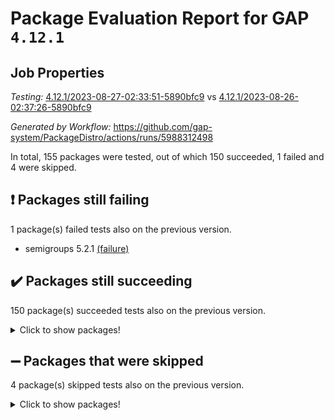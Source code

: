 # Package Evaluation Report for GAP `4.12.1`

## Job Properties

*Testing:* [4.12.1/2023-08-27-02:33:51-5890bfc9](https://github.com/gap-system/PackageDistro/blob/data/reports/4.12.1/2023-08-27-02:33:51-5890bfc9) vs [4.12.1/2023-08-26-02:37:26-5890bfc9](https://github.com/gap-system/PackageDistro/blob/data/reports/4.12.1/2023-08-26-02:37:26-5890bfc9)

*Generated by Workflow:* https://github.com/gap-system/PackageDistro/actions/runs/5988312498

In total, 155 packages were tested, out of which 150 succeeded, 1 failed and 4 were skipped.

## :exclamation: Packages still failing

1 package(s) failed tests also on the previous version.
- semigroups 5.2.1 [(failure)](https://github.com/gap-system/PackageDistro/actions/runs/5988312498/job/16243512349)

## :heavy_check_mark: Packages still succeeding

150 package(s) succeeded tests also on the previous version.
<details><summary>Click to show packages!</summary>

- 4ti2interface 2023.02-04 [(success)](https://github.com/gap-system/PackageDistro/actions/runs/5988312498/job/16243504693)
- ace 5.6.2 [(success)](https://github.com/gap-system/PackageDistro/actions/runs/5988312498/job/16243504764)
- aclib 1.3.2 [(success)](https://github.com/gap-system/PackageDistro/actions/runs/5988312498/job/16243504819)
- agt 0.3.1 [(success)](https://github.com/gap-system/PackageDistro/actions/runs/5988312498/job/16243504869)
- alnuth 3.2.1 [(success)](https://github.com/gap-system/PackageDistro/actions/runs/5988312498/job/16243504928)
- anupq 3.3.0 [(success)](https://github.com/gap-system/PackageDistro/actions/runs/5988312498/job/16243505001)
- atlasrep 2.1.6 [(success)](https://github.com/gap-system/PackageDistro/actions/runs/5988312498/job/16243505068)
- autodoc 2023.06.19 [(success)](https://github.com/gap-system/PackageDistro/actions/runs/5988312498/job/16243505136)
- automata 1.15 [(success)](https://github.com/gap-system/PackageDistro/actions/runs/5988312498/job/16243505194)
- automgrp 1.3.2 [(success)](https://github.com/gap-system/PackageDistro/actions/runs/5988312498/job/16243505252)
- autpgrp 1.11 [(success)](https://github.com/gap-system/PackageDistro/actions/runs/5988312498/job/16243505306)
- cap 2023.08-15 [(success)](https://github.com/gap-system/PackageDistro/actions/runs/5988312498/job/16243505368)
- caratinterface 2.3.5 [(success)](https://github.com/gap-system/PackageDistro/actions/runs/5988312498/job/16243505438)
- cddinterface 2022.11.01 [(success)](https://github.com/gap-system/PackageDistro/actions/runs/5988312498/job/16243505508)
- circle 1.6.6 [(success)](https://github.com/gap-system/PackageDistro/actions/runs/5988312498/job/16243505568)
- classicpres 1.22 [(success)](https://github.com/gap-system/PackageDistro/actions/runs/5988312498/job/16243505683)
- cohomolo 1.6.11 [(success)](https://github.com/gap-system/PackageDistro/actions/runs/5988312498/job/16243505758)
- congruence 1.2.5 [(success)](https://github.com/gap-system/PackageDistro/actions/runs/5988312498/job/16243505835)
- corelg 1.56 [(success)](https://github.com/gap-system/PackageDistro/actions/runs/5988312498/job/16243505907)
- crime 1.6 [(success)](https://github.com/gap-system/PackageDistro/actions/runs/5988312498/job/16243505980)
- crisp 1.4.6 [(success)](https://github.com/gap-system/PackageDistro/actions/runs/5988312498/job/16243506067)
- crypting 0.10.4 [(success)](https://github.com/gap-system/PackageDistro/actions/runs/5988312498/job/16243506136)
- cryst 4.1.26 [(success)](https://github.com/gap-system/PackageDistro/actions/runs/5988312498/job/16243506211)
- crystcat 1.1.10 [(success)](https://github.com/gap-system/PackageDistro/actions/runs/5988312498/job/16243506292)
- ctbllib 1.3.6 [(success)](https://github.com/gap-system/PackageDistro/actions/runs/5988312498/job/16243506369)
- cubefree 1.19 [(success)](https://github.com/gap-system/PackageDistro/actions/runs/5988312498/job/16243506436)
- curlinterface 2.3.2 [(success)](https://github.com/gap-system/PackageDistro/actions/runs/5988312498/job/16243506500)
- cvec 2.8.1 [(success)](https://github.com/gap-system/PackageDistro/actions/runs/5988312498/job/16243506584)
- datastructures 0.3.0 [(success)](https://github.com/gap-system/PackageDistro/actions/runs/5988312498/job/16243506663)
- deepthought 1.0.6 [(success)](https://github.com/gap-system/PackageDistro/actions/runs/5988312498/job/16243506740)
- design 1.8 [(success)](https://github.com/gap-system/PackageDistro/actions/runs/5988312498/job/16243506808)
- difsets 2.3.1 [(success)](https://github.com/gap-system/PackageDistro/actions/runs/5988312498/job/16243506877)
- digraphs 1.6.2 [(success)](https://github.com/gap-system/PackageDistro/actions/runs/5988312498/job/16243506953)
- edim 1.3.7 [(success)](https://github.com/gap-system/PackageDistro/actions/runs/5988312498/job/16243507031)
- example 4.3.4 [(success)](https://github.com/gap-system/PackageDistro/actions/runs/5988312498/job/16243507110)
- examplesforhomalg 2023.08-01 [(success)](https://github.com/gap-system/PackageDistro/actions/runs/5988312498/job/16243507188)
- factint 1.6.3 [(success)](https://github.com/gap-system/PackageDistro/actions/runs/5988312498/job/16243507269)
- ferret 1.0.9 [(success)](https://github.com/gap-system/PackageDistro/actions/runs/5988312498/job/16243507362)
- fga 1.5.0 [(success)](https://github.com/gap-system/PackageDistro/actions/runs/5988312498/job/16243507449)
- fining 1.5.6 [(success)](https://github.com/gap-system/PackageDistro/actions/runs/5988312498/job/16243507549)
- float 1.0.3 [(success)](https://github.com/gap-system/PackageDistro/actions/runs/5988312498/job/16243507631)
- format 1.4.3 [(success)](https://github.com/gap-system/PackageDistro/actions/runs/5988312498/job/16243507733)
- forms 1.2.9 [(success)](https://github.com/gap-system/PackageDistro/actions/runs/5988312498/job/16243507810)
- fplsa 1.2.6 [(success)](https://github.com/gap-system/PackageDistro/actions/runs/5988312498/job/16243507890)
- fr 2.4.12 [(success)](https://github.com/gap-system/PackageDistro/actions/runs/5988312498/job/16243507987)
- francy 2.0.3 [(success)](https://github.com/gap-system/PackageDistro/actions/runs/5988312498/job/16243508075)
- fwtree 1.3 [(success)](https://github.com/gap-system/PackageDistro/actions/runs/5988312498/job/16243508173)
- gapdoc 1.6.6 [(success)](https://github.com/gap-system/PackageDistro/actions/runs/5988312498/job/16243508258)
- gauss 2023.02-04 [(success)](https://github.com/gap-system/PackageDistro/actions/runs/5988312498/job/16243508360)
- gaussforhomalg 2023.08-01 [(success)](https://github.com/gap-system/PackageDistro/actions/runs/5988312498/job/16243508451)
- gbnp 1.0.5 [(success)](https://github.com/gap-system/PackageDistro/actions/runs/5988312498/job/16243508540)
- generalizedmorphismsforcap 2023.08-01 [(success)](https://github.com/gap-system/PackageDistro/actions/runs/5988312498/job/16243508632)
- genss 1.6.8 [(success)](https://github.com/gap-system/PackageDistro/actions/runs/5988312498/job/16243508725)
- gradedmodules 2023.08-01 [(success)](https://github.com/gap-system/PackageDistro/actions/runs/5988312498/job/16243508826)
- gradedringforhomalg 2023.08-01 [(success)](https://github.com/gap-system/PackageDistro/actions/runs/5988312498/job/16243508900)
- grape 4.9.0 [(success)](https://github.com/gap-system/PackageDistro/actions/runs/5988312498/job/16243508991)
- groupoids 1.73 [(success)](https://github.com/gap-system/PackageDistro/actions/runs/5988312498/job/16243509073)
- grpconst 2.6.4 [(success)](https://github.com/gap-system/PackageDistro/actions/runs/5988312498/job/16243509140)
- guarana 0.96.3 [(success)](https://github.com/gap-system/PackageDistro/actions/runs/5988312498/job/16243509215)
- guava 3.18 [(success)](https://github.com/gap-system/PackageDistro/actions/runs/5988312498/job/16243509283)
- hap 1.58 [(success)](https://github.com/gap-system/PackageDistro/actions/runs/5988312498/job/16243509357)
- hapcryst 0.1.15 [(success)](https://github.com/gap-system/PackageDistro/actions/runs/5988312498/job/16243509433)
- hecke 1.5.3 [(success)](https://github.com/gap-system/PackageDistro/actions/runs/5988312498/job/16243509508)
- help 3.5 [(success)](https://github.com/gap-system/PackageDistro/actions/runs/5988312498/job/16243509579)
- homalg 2023.08-01 [(success)](https://github.com/gap-system/PackageDistro/actions/runs/5988312498/job/16243509633)
- homalgtocas 2023.08-01 [(success)](https://github.com/gap-system/PackageDistro/actions/runs/5988312498/job/16243509702)
- idrel 2.45 [(success)](https://github.com/gap-system/PackageDistro/actions/runs/5988312498/job/16243509767)
- images 1.3.1 [(success)](https://github.com/gap-system/PackageDistro/actions/runs/5988312498/job/16243509834)
- intpic 0.3.0 [(success)](https://github.com/gap-system/PackageDistro/actions/runs/5988312498/job/16243509915)
- io 4.8.1 [(success)](https://github.com/gap-system/PackageDistro/actions/runs/5988312498/job/16243509964)
- io_forhomalg 2023.02-04 [(success)](https://github.com/gap-system/PackageDistro/actions/runs/5988312498/job/16243510032)
- irredsol 1.4.4 [(success)](https://github.com/gap-system/PackageDistro/actions/runs/5988312498/job/16243510092)
- json 2.1.1 [(success)](https://github.com/gap-system/PackageDistro/actions/runs/5988312498/job/16243510157)
- jupyterkernel 1.5.0 [(success)](https://github.com/gap-system/PackageDistro/actions/runs/5988312498/job/16243510202)
- jupyterviz 1.5.6 [(success)](https://github.com/gap-system/PackageDistro/actions/runs/5988312498/job/16243510262)
- kan 1.35 [(success)](https://github.com/gap-system/PackageDistro/actions/runs/5988312498/job/16243510318)
- kbmag 1.5.11 [(success)](https://github.com/gap-system/PackageDistro/actions/runs/5988312498/job/16243510371)
- laguna 3.9.6 [(success)](https://github.com/gap-system/PackageDistro/actions/runs/5988312498/job/16243510422)
- liealgdb 2.2.1 [(success)](https://github.com/gap-system/PackageDistro/actions/runs/5988312498/job/16243510458)
- liepring 2.8 [(success)](https://github.com/gap-system/PackageDistro/actions/runs/5988312498/job/16243510501)
- liering 2.4.2 [(success)](https://github.com/gap-system/PackageDistro/actions/runs/5988312498/job/16243510534)
- linearalgebraforcap 2023.08-06 [(success)](https://github.com/gap-system/PackageDistro/actions/runs/5988312498/job/16243510571)
- localizeringforhomalg 2023.08-01 [(success)](https://github.com/gap-system/PackageDistro/actions/runs/5988312498/job/16243510620)
- loops 3.4.3 [(success)](https://github.com/gap-system/PackageDistro/actions/runs/5988312498/job/16243510661)
- lpres 1.0.3 [(success)](https://github.com/gap-system/PackageDistro/actions/runs/5988312498/job/16243510699)
- majoranaalgebras 1.5.1 [(success)](https://github.com/gap-system/PackageDistro/actions/runs/5988312498/job/16243510729)
- mapclass 1.4.6 [(success)](https://github.com/gap-system/PackageDistro/actions/runs/5988312498/job/16243510777)
- matgrp 0.70 [(success)](https://github.com/gap-system/PackageDistro/actions/runs/5988312498/job/16243510828)
- matricesforhomalg 2023.08-01 [(success)](https://github.com/gap-system/PackageDistro/actions/runs/5988312498/job/16243510861)
- modisom 2.5.4 [(success)](https://github.com/gap-system/PackageDistro/actions/runs/5988312498/job/16243510902)
- modulepresentationsforcap 2023.08-02 [(success)](https://github.com/gap-system/PackageDistro/actions/runs/5988312498/job/16243510929)
- modules 2023.08-01 [(success)](https://github.com/gap-system/PackageDistro/actions/runs/5988312498/job/16243510967)
- monoidalcategories 2023.08-10 [(success)](https://github.com/gap-system/PackageDistro/actions/runs/5988312498/job/16243511011)
- nconvex 2022.09-01 [(success)](https://github.com/gap-system/PackageDistro/actions/runs/5988312498/job/16243511054)
- nilmat 1.4.2 [(success)](https://github.com/gap-system/PackageDistro/actions/runs/5988312498/job/16243511097)
- nock 1.5 [(success)](https://github.com/gap-system/PackageDistro/actions/runs/5988312498/job/16243511139)
- normalizinterface 1.3.6 [(success)](https://github.com/gap-system/PackageDistro/actions/runs/5988312498/job/16243511182)
- nq 2.5.10 [(success)](https://github.com/gap-system/PackageDistro/actions/runs/5988312498/job/16243511222)
- numericalsgps 1.3.1 [(success)](https://github.com/gap-system/PackageDistro/actions/runs/5988312498/job/16243511268)
- openmath 11.5.3 [(success)](https://github.com/gap-system/PackageDistro/actions/runs/5988312498/job/16243511309)
- orb 4.9.0 [(success)](https://github.com/gap-system/PackageDistro/actions/runs/5988312498/job/16243511348)
- packagemanager 1.4.1 [(success)](https://github.com/gap-system/PackageDistro/actions/runs/5988312498/job/16243511389)
- patternclass 2.4.3 [(success)](https://github.com/gap-system/PackageDistro/actions/runs/5988312498/job/16243511431)
- permut 2.0.4 [(success)](https://github.com/gap-system/PackageDistro/actions/runs/5988312498/job/16243511478)
- polenta 1.3.10 [(success)](https://github.com/gap-system/PackageDistro/actions/runs/5988312498/job/16243511524)
- polymaking 0.8.6 [(success)](https://github.com/gap-system/PackageDistro/actions/runs/5988312498/job/16243511582)
- primgrp 3.4.4 [(success)](https://github.com/gap-system/PackageDistro/actions/runs/5988312498/job/16243511627)
- profiling 2.5.4 [(success)](https://github.com/gap-system/PackageDistro/actions/runs/5988312498/job/16243511681)
- qpa 1.34 [(success)](https://github.com/gap-system/PackageDistro/actions/runs/5988312498/job/16243511725)
- quagroup 1.8.3 [(success)](https://github.com/gap-system/PackageDistro/actions/runs/5988312498/job/16243511775)
- radiroot 2.9 [(success)](https://github.com/gap-system/PackageDistro/actions/runs/5988312498/job/16243511821)
- rcwa 4.7.1 [(success)](https://github.com/gap-system/PackageDistro/actions/runs/5988312498/job/16243511877)
- rds 1.8 [(success)](https://github.com/gap-system/PackageDistro/actions/runs/5988312498/job/16243511922)
- recog 1.4.2 [(success)](https://github.com/gap-system/PackageDistro/actions/runs/5988312498/job/16243511979)
- repndecomp 1.3.0 [(success)](https://github.com/gap-system/PackageDistro/actions/runs/5988312498/job/16243512031)
- repsn 3.1.1 [(success)](https://github.com/gap-system/PackageDistro/actions/runs/5988312498/job/16243512082)
- resclasses 4.7.3 [(success)](https://github.com/gap-system/PackageDistro/actions/runs/5988312498/job/16243512134)
- ringsforhomalg 2023.08-01 [(success)](https://github.com/gap-system/PackageDistro/actions/runs/5988312498/job/16243512189)
- sco 2023.08-01 [(success)](https://github.com/gap-system/PackageDistro/actions/runs/5988312498/job/16243512227)
- scscp 2.4.1 [(success)](https://github.com/gap-system/PackageDistro/actions/runs/5988312498/job/16243512275)
- sglppow 2.3 [(success)](https://github.com/gap-system/PackageDistro/actions/runs/5988312498/job/16243512410)
- sgpviz 0.999.5 [(success)](https://github.com/gap-system/PackageDistro/actions/runs/5988312498/job/16243512461)
- simpcomp 2.1.14 [(success)](https://github.com/gap-system/PackageDistro/actions/runs/5988312498/job/16243512517)
- singular 2023.02.09 [(success)](https://github.com/gap-system/PackageDistro/actions/runs/5988312498/job/16243512583)
- sl2reps 1.1 [(success)](https://github.com/gap-system/PackageDistro/actions/runs/5988312498/job/16243512629)
- sla 1.5.3 [(success)](https://github.com/gap-system/PackageDistro/actions/runs/5988312498/job/16243512680)
- smallgrp 1.5.3 [(success)](https://github.com/gap-system/PackageDistro/actions/runs/5988312498/job/16243512728)
- smallsemi 0.6.13 [(success)](https://github.com/gap-system/PackageDistro/actions/runs/5988312498/job/16243512784)
- sonata 2.9.6 [(success)](https://github.com/gap-system/PackageDistro/actions/runs/5988312498/job/16243512833)
- sophus 1.27 [(success)](https://github.com/gap-system/PackageDistro/actions/runs/5988312498/job/16243512885)
- spinsym 1.5.2 [(success)](https://github.com/gap-system/PackageDistro/actions/runs/5988312498/job/16243512938)
- standardff 0.9.4 [(success)](https://github.com/gap-system/PackageDistro/actions/runs/5988312498/job/16243513003)
- symbcompcc 1.3.2 [(success)](https://github.com/gap-system/PackageDistro/actions/runs/5988312498/job/16243513051)
- thelma 1.3 [(success)](https://github.com/gap-system/PackageDistro/actions/runs/5988312498/job/16243513104)
- tomlib 1.2.9 [(success)](https://github.com/gap-system/PackageDistro/actions/runs/5988312498/job/16243513160)
- toolsforhomalg 2023.07-01 [(success)](https://github.com/gap-system/PackageDistro/actions/runs/5988312498/job/16243513219)
- toric 1.9.5 [(success)](https://github.com/gap-system/PackageDistro/actions/runs/5988312498/job/16243513283)
- toricvarieties 2022.07.13 [(success)](https://github.com/gap-system/PackageDistro/actions/runs/5988312498/job/16243513336)
- transgrp 3.6.4 [(success)](https://github.com/gap-system/PackageDistro/actions/runs/5988312498/job/16243513400)
- ugaly 4.1.3 [(success)](https://github.com/gap-system/PackageDistro/actions/runs/5988312498/job/16243513466)
- unipot 1.5 [(success)](https://github.com/gap-system/PackageDistro/actions/runs/5988312498/job/16243513537)
- unitlib 4.2.0 [(success)](https://github.com/gap-system/PackageDistro/actions/runs/5988312498/job/16243513600)
- utils 0.82 [(success)](https://github.com/gap-system/PackageDistro/actions/runs/5988312498/job/16243513642)
- uuid 0.7 [(success)](https://github.com/gap-system/PackageDistro/actions/runs/5988312498/job/16243513704)
- walrus 0.9991 [(success)](https://github.com/gap-system/PackageDistro/actions/runs/5988312498/job/16243513769)
- wedderga 4.10.4 [(success)](https://github.com/gap-system/PackageDistro/actions/runs/5988312498/job/16243513827)
- xmod 2.91 [(success)](https://github.com/gap-system/PackageDistro/actions/runs/5988312498/job/16243513878)
- xmodalg 1.23 [(success)](https://github.com/gap-system/PackageDistro/actions/runs/5988312498/job/16243513943)
- yangbaxter 0.10.3 [(success)](https://github.com/gap-system/PackageDistro/actions/runs/5988312498/job/16243514022)
- zeromqinterface 0.14 [(success)](https://github.com/gap-system/PackageDistro/actions/runs/5988312498/job/16243514087)
</details>

## :heavy_minus_sign: Packages that were skipped

4 package(s) skipped tests also on the previous version.
<details><summary>Click to show packages!</summary>

- browse 1.8.21 [(skipped)](https://github.com/gap-system/PackageDistro/actions/runs/5988312498/job/16243357263)
- itc 1.5.1 [(skipped)](https://github.com/gap-system/PackageDistro/actions/runs/5988312498/job/16243357263)
- polycyclic 2.16 [(skipped)](https://github.com/gap-system/PackageDistro/actions/runs/5988312498/job/16243357263)
- xgap 4.31 [(skipped)](https://github.com/gap-system/PackageDistro/actions/runs/5988312498/job/16243357263)
</details>

